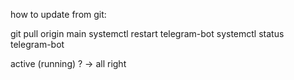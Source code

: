how to update from git:


git pull origin main
systemctl restart telegram-bot
systemctl status telegram-bot

active (running) ? -> all right
